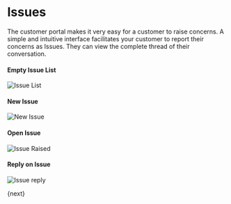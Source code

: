 # Issues

The customer portal makes it very easy for a customer to raise concerns. A
simple and intuitive interface facilitates your customer to report their
concerns as Issues. They can view the complete thread of their
conversation.

#### Empty Issue List

<img class="screenshot" alt="Issue List" src="/docs/assets/img/website/portal-ticket-list-empty.png">

#### New Issue

<img class="screenshot" alt="New Issue " src="/docs/assets/img/website/portal-new-ticket.png">

#### Open Issue

<img class="screenshot" alt="Issue Raised" src="/docs/assets/img/website/portal-ticket-1.gif">

#### Reply on Issue

<img class="screenshot" alt="Issue reply" src="/docs/assets/img/website/portal-ticket-reply.gif">

{next}

